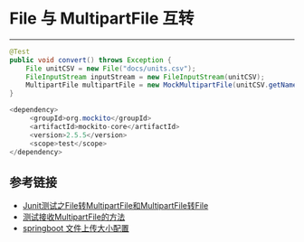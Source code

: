 # File 与 MultipartFile 互转
***
```java
@Test
public void convert() throws Exception {
	File unitCSV = new File("docs/units.csv");
	FileInputStream inputStream = new FileInputStream(unitCSV);
	MultipartFile multipartFile = new MockMultipartFile(unitCSV.getName(), inputStream);
}
```

```java
<dependency>
     <groupId>org.mockito</groupId>
     <artifactId>mockito-core</artifactId>
     <version>2.5.5</version>
     <scope>test</scope>
</dependency>
```

## 参考链接
- [Junit测试之File转MultipartFile和MultipartFile转File](https://blog.csdn.net/ljh_learn_from_base/article/details/84578009)
- [测试接收MultipartFile的方法](https://blog.csdn.net/yshuoo/article/details/82848896)
- [springboot 文件上传大小配置](https://blog.csdn.net/shi0299/article/details/69525848)
